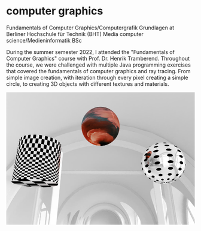 # computer graphics
Fundamentals of Computer Graphics/Computergrafik Grundlagen at Berliner Hochschule für Technik (BHT)
Media computer science/Medieninformatik BSc

During the summer semester 2022, I attended the "Fundamentals of Computer Graphics" course with Prof. Dr. Henrik Tramberend. 
Throughout the course, we were challenged with multiple Java programming exercises that covered the fundamentals of computer graphics and ray tracing. From simple image creation, with iteration through every pixel creating a simple circle, to creating 3D objects with different textures and materials.

![Final creation](doc/a10-2.png)

